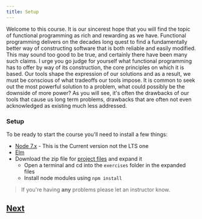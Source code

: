 ```yaml
---
title: Setup
---
```


Welcome to this course. It is our sincerest hope that you will find the topic of functional programming as rich and rewarding as we have. Functional programming delivers on the decades long quest to find a fundamentally better way of constructing software that is both reliable and easily modified. This may sound too good to be true, and certainly there have been many such claims. I urge you go judge for yourself what functional programming has to offer by way of its construction, the core principles on which it is based. Our tools shape the expression of our solutions and as a result, we must be conscious of what tradeoffs our tools impose. It is common to seek out the most powerful solution to a problem, what could possibly be the downside of more power?  As you will see, it's often the drawbacks of our tools that cause us long term problems, drawbacks that are often not even acknowledged as existing much less addressed.


### Setup

To be ready to start the course you'll need to install a few things:

- [Node 7.x](http://nodejs.org) - This is the Current version not the LTS one
- [Elm](http://elm-lang.org)
- Download the zip file for [project files](rebrand.ly/intro-to-fp) and expand it
  - Open a terminal and cd into the `exercises` folder in the expanded files
  - Install node modules using `npm install`

> If you're having **any** problems please let an instructor know.

## [Next](/0-pre-work/baseline)
